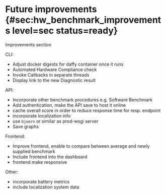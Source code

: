 # Future improvements {#sec:hw_benchmark_improvements level=sec status=ready}

Improvements section

<minitoc/>

CLI:
- Adjust docker digests for daffy container once it runs
- Automated Hardware Compliance check
- Invoke Callbacks in separate threads
- Display link to the new Diagnostic result

API:
- Incorporate other benchmark procedures e.g. Software Benchmark
- Add authentication, make the API save to host it online
- cache overall score in order to reduce response time for resp. endpoint
- incorporate localization info
- use `bjoern` or similar as prod-wsgi server
- Save graphs

Frontend:
- Improve frontend, enable to compare between average and newly supplied benchmark
- Include frontend into the dashboard
- frontend make responsive

Other:
- incorporate battery metrics
- include localization system data